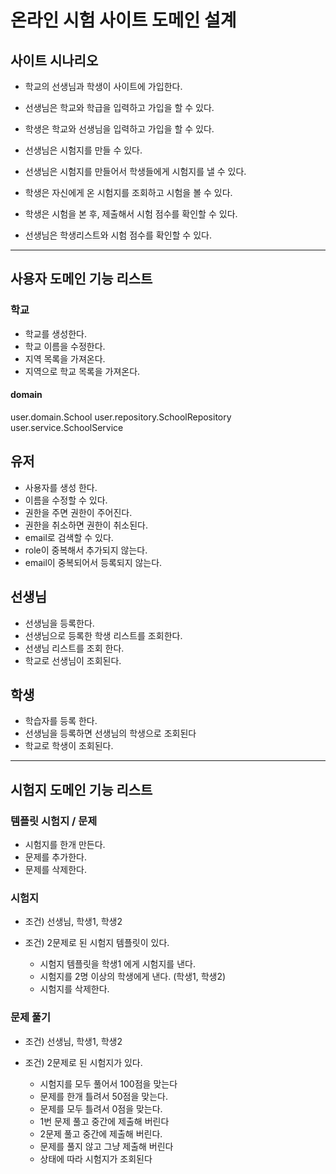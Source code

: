 # 온라인 시험 사이트 도메인 설계

## 사이트 시나리오

- 학교의 선생님과 학생이 사이트에 가입한다.
- 선생님은 학교와 학급을 입력하고 가입을 할 수 있다.
- 학생은 학교와 선생님을 입력하고 가입을 할 수 있다.

- 선생님은 시험지를 만들 수 있다.
- 선생님은 시험지를 만들어서 학생들에게 시험지를 낼 수 있다.

- 학생은 자신에게 온 시험지를 조회하고 시험을 볼 수 있다.
- 학생은 시험을 본 후, 제출해서 시험 점수를 확인할 수 있다.
- 선생님은 학생리스트와 시험 점수를 확인할 수 있다.

---
## 사용자 도메인 기능 리스트

### 학교

- 학교를 생성한다.
- 학교 이름을 수정한다.
- 지역 목록을 가져온다.
- 지역으로 학교 목록을 가져온다.

#### domain

user.domain.School
user.repository.SchoolRepository
user.service.SchoolService

## 유저

- 사용자를 생성 한다.
- 이름을 수정할 수 있다.
- 권한을 주면 권한이 주어진다.
- 권한을 취소하면 권한이 취소된다.
- email로 검색할 수 있다.
- role이 중복해서 추가되지 않는다.
- email이 중복되어서 등록되지 않는다.

## 선생님

- 선생님을 등록한다.
- 선생님으로 등록한 학생 리스트를 조회한다.
- 선생님 리스트를 조회 한다.
- 학교로 선생님이 조회된다.

## 학생

- 학습자를 등록 한다.
- 선생님을 등록하면 선생님의 학생으로 조회된다
- 학교로 학생이 조회된다.

---

## 시험지 도메인 기능 리스트

### 템플릿 시험지 / 문제

- 시험지를 한개 만든다.
- 문제를 추가한다.
- 문제를 삭제한다.

### 시험지

- 조건) 선생님, 학생1, 학생2
- 조건) 2문제로 된 시험지 템플릿이 있다.

  - 시험지 템플릿을 학생1 에게 시험지를 낸다.
  - 시험지를 2명 이상의 학생에게 낸다. (학생1, 학생2)
  - 시험지를 삭제한다.

### 문제 풀기

- 조건) 선생님, 학생1, 학생2
- 조건) 2문제로 된 시험지가 있다.

  - 시험지를 모두 풀어서 100점을 맞는다
  - 문제를 한개 틀려서 50점을 맞는다.
  - 문제를 모두 틀려서 0점을 맞는다.
  - 1번 문제 풀고 중간에 제출해 버린다
  - 2문제 풀고 중간에 제출해 버린다.
  - 문제를 풀지 않고 그냥 제출해 버린다
  - 상태에 따라 시험지가 조회된다